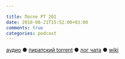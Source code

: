 ```yaml
---

title: После РТ 201
date: 2010-08-21T15:52:00+03:00
comments: true
categories: podcast
---
```

[аудио](http://cdn.radio-t.com/rt201post.mp3) ● [пиратский torrent](http://pirates.radio-t.com/torrents/rt201post.mp3.torrent) ● [лог чата](http://chat.radio-t.com/logs/radio-t-201.html) ● [wiki](http://wiki.radio-t.com/%D0%9F%D0%BE%D1%81%D0%BB%D0%B5_%D0%A0%D0%A2_201)<audio src="http://cdn.radio-t.com/rt201post.mp3" preload="none">
